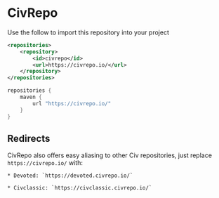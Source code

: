 # CivRepo

Use the follow to import this repository into your project

```xml
<repositories>
    <repository>
        <id>civrepo</id>
        <url>https://civrepo.io/</url>
    </repository>
</repositories>
```

```groovy
repositories {
    maven {
        url "https://civrepo.io/"
    }
}
```

## Redirects

CivRepo also offers easy aliasing to other Civ repositories, just replace `https://civrepo.io/` with:

    * Devoted: `https://devoted.civrepo.io/`
    
    * Civclassic: `https://civclassic.civrepo.io/`
